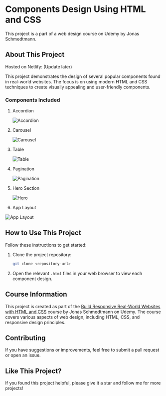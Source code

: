 # Components Design Using HTML and CSS

This project is a part of a web design course on Udemy by Jonas Schmedtmann.

## About This Project

Hosted on Netlify: (Update later)

This project demonstrates the design of several popular components found in real-world websites. The focus is on using modern HTML and CSS techniques to create visually appealing and user-friendly components.

### Components Included

1. Accordion
   
   ![Accordion](https://github.com/hieultph/components-design/assets/136618059/3fed16e0-90d5-4a1d-8275-46e58a6fe514)
   
3. Carousel
   
   ![Carousel](https://github.com/hieultph/components-design/assets/136618059/49d303a6-c191-43c8-a5e7-c1c6d03f22e4)
   
5. Table
   
   ![Table](https://github.com/hieultph/components-design/assets/136618059/038a521c-6b4d-4f03-96e0-cebd86275aa7)
   
6. Pagination
   
   ![Pagination](https://github.com/hieultph/components-design/assets/136618059/fb9b494b-d4de-453d-99d0-09f28d69ed05)
   
8. Hero Section
   
   ![Hero](https://github.com/hieultph/components-design/assets/136618059/215ac6bd-9337-4087-84dd-e23e414e6a99)
   
10. App Layout
    
   ![App Layout](https://github.com/hieultph/components-design/assets/136618059/28d04441-a4bb-4256-ad9f-e297a65543b4)

## How to Use This Project

Follow these instructions to get started:

1. Clone the project repository:
    ```sh
    git clone <repository-url>
    ```
2. Open the relevant `.html` files in your web browser to view each component design.

## Course Information

This project is created as part of the [Build Responsive Real-World Websites with HTML and CSS](https://www.udemy.com/course/design-and-develop-a-killer-website-with-html5-and-css3/) course by Jonas Schmedtmann on Udemy. The course covers various aspects of web design, including HTML, CSS, and responsive design principles.

## Contributing

If you have suggestions or improvements, feel free to submit a pull request or open an issue.

## Like This Project?

If you found this project helpful, please give it a star and follow me for more projects!
